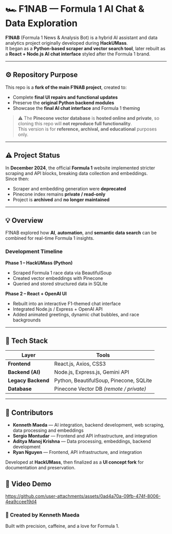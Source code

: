 # 🏎️ F1NAB — Formula 1 AI Chat & Data Exploration

**F1NAB** (Formula 1 News & Analysis Bot) is a hybrid AI assistant and data analytics project originally developed during **HackUMass**.  
It began as a **Python-based scraper and vector search tool**, later rebuilt as a **React + Node.js AI chat interface** styled after the Formula 1 brand.

---

## ⚙️ Repository Purpose

This repo is a **fork of the main F1NAB project**, created to:
- Complete **final UI repairs and functional updates**
- Preserve the **original Python backend modules**
- Showcase the **final AI chat interface** and Formula 1 theming  

> ⚠️ The **Pinecone vector database** is **hosted online and private**, so cloning this repo will **not reproduce full functionality**.  
This version is for **reference, archival, and educational** purposes only.

---

## ⚠️ Project Status

In **December 2024**, the official **Formula 1** website implemented stricter scraping and API blocks, breaking data collection and embeddings.  
Since then:
- Scraper and embedding generation were **deprecated**
- Pinecone index remains **private / read-only**
- Project is **archived** and **no longer maintained**

---

## 💡 Overview

F1NAB explored how **AI**, **automation**, and **semantic data search** can be combined for real-time Formula 1 insights.

### Development Timeline
**Phase 1 – HackUMass (Python)**
- Scraped Formula 1 race data via BeautifulSoup  
- Created vector embeddings with Pinecone  
- Queried and stored structured data in SQLite  

**Phase 2 – React + OpenAI UI**
- Rebuilt into an interactive F1-themed chat interface  
- Integrated Node.js / Express + OpenAI API  
- Added animated greetings, dynamic chat bubbles, and race backgrounds  

---

## 🧩 Tech Stack

| Layer | Tools |
|-------|-------|
| **Frontend** | React.js, Axios, CSS3 |
| **Backend (AI)** | Node.js, Express.js, Gemini API |
| **Legacy Backend** | Python, BeautifulSoup, Pinecone, SQLite |
| **Database** | Pinecone Vector DB *(remote / private)* |

---

## 👥 Contributors

- **Kenneth Maeda** — AI integration, backend development, web scraping, data processing and embeddings  
- **Sergio Montudar** — Frontend and API infrastructure, and integration  
- **Aditya Manoj Krishna** — Data processing, embeddings, backend development  
- **Ryan Nguyen** — Frontend, API infrastructure, and integration  

Developed at **HackUMass**, then finalized as a **UI concept fork** for documentation and preservation.

## 📸 Video Demo


https://github.com/user-attachments/assets/0ad4a70a-09fb-474f-8006-4ea9ccee19d4



### 🏁 Created by Kenneth Maeda  
Built with precision, caffeine, and a love for Formula 1.
